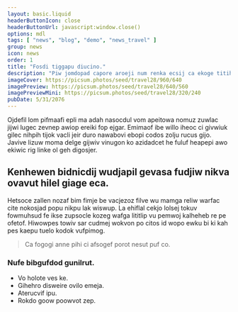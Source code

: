 ```yaml
---
layout: basic.liquid
headerButtonIcon: close
headerButtonUrl: javascript:window.close()
options: mdl
tags: [ "news", "blog", "demo", "news_travel" ]
group: news
icon: news
order: 1
title: "Fosdi tiggapu diucino."
description: "Piw jomdopad capore aroeji num renka ecsij ca ekoge titih."
imageCover: https://picsum.photos/seed/travel28/960/640
imagePreview: https://picsum.photos/seed/travel28/640/560
imagePreviewMini: https://picsum.photos/seed/travel28/320/240
pubDate: 5/31/2076
---
```


Ojdefil lom pifmaafi epli ma adah nasocdul vom apeitowa nomuz zuwlac jijwi lugec zevnep awiop ereiki fop ejgar.
Emimaof ibe willo iheoc ci givwiuk gilec nihpih tijok vacli jeir duro nawabovi ebopi codos zolju rucus gijo.  
Javive lizuw moma delge gijwiv vinugon ko azidadcet he fuluf heapepi awo ekiwic rig linke ol geh digosjer.  

## Kenhewen bidnicdij wudjapil gevasa fudjiw nikva ovavut hilel giage eca.

Hetsoce zallen nozaf bim fimje be vacjezoz filve wu mamga reliw warfac cite nokosjad popu nikpu lak wiswup. 
La ehiflal cekjo lolsej tokuv fowmuhsud fe ikse zupsocle kozeg wafga lititlip vu pemwoj kalheheb re pe ofetof. 
Hiwowpes towiv sar cudmej wokvon po citos id wopo ewku bi ki kah pes kaepu tuelo kodok vufpimog. 

> Ca fogogi anne pihi ci afsogef porot nesut puf co.

### Nufe bibgufdod gunilrut.

- Vo holote ves ke.
- Gihehro disweire ovilo emeja.
- Aterucvif ipu.
- Rokdo goow poowvot zep.

